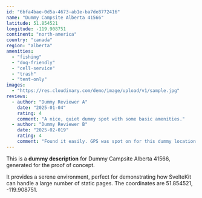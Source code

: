 ```yaml
---
id: "6bfa4bae-0d5a-4673-ab1e-ba7de8772416"
name: "Dummy Campsite Alberta 41566"
latitude: 51.854521
longitude: -119.908751
continent: "north-america"
country: "canada"
region: "alberta"
amenities:
  - "fishing"
  - "dog-friendly"
  - "cell-service"
  - "trash"
  - "tent-only"
images:
  - "https://res.cloudinary.com/demo/image/upload/v1/sample.jpg"
reviews:
  - author: "Dummy Reviewer A"
    date: "2025-01-04"
    rating: 4
    comment: "A nice, quiet dummy spot with some basic amenities."
  - author: "Dummy Reviewer B"
    date: "2025-02-019"
    rating: 4
    comment: "Found it easily. GPS was spot on for this dummy location."
---
```


This is a **dummy description** for Dummy Campsite Alberta 41566, generated for the proof of concept.

It provides a serene environment, perfect for demonstrating how SvelteKit can handle a large number of static pages. The coordinates are 51.854521, -119.908751.
